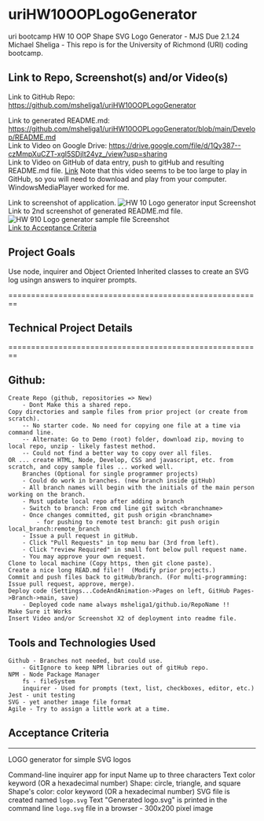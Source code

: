 # uriHW10OOPLogoGenerator
uri bootcamp HW 10 OOP Shape SVG Logo Generator - MJS Due 2.1.24
Michael Sheliga - This repo is for the University of Richmond (URI) coding bootcamp.   

## Link to Repo, Screenshot(s) and/or Video(s)
Link to GitHub Repo: https://github.com/msheliga1/uriHW10OOPLogoGenerator    
<!---  Link to deployed github.io site. https://msheliga1.github.io/uriHW9NodeReadmeGen --->  
Link to generated README.md: https://github.com/msheliga1/uriHW10OOPLogoGenerator/blob/main/Develop/README.md  
Link to Video on Google Drive: https://drive.google.com/file/d/1Qy387--czMmpXuCZT-xgI5SDjIt24yz_/view?usp=sharing   
Link to Video on GitHub of data entry, push to gitHub and resulting README.md file. [Link](./Develop/images/hw10LogGen.webm)   Note that this video seems to be too large to play in GitHub, so you will need to download and play from your computer. WindowsMediaPlayer worked for me.   

Link to screenshot of application. ![HW 10 Logo generator input Screenshot](./Develop/images/WorkingScreenshot.PNG)    
Link to 2nd screenshot of generated README.md file. ![HW 910 Logo generator sample file Screenshot](./Develop/images/ResultsScreenshot.PNG)   
[Link to Acceptance Criteria ](#acceptance-criteria)   

## Project Goals     
Use node, inquirer and Object Oriented Inherited classes  to create an SVG log usingn answers to inquirer prompts.  

========================================================   
## Technical Project Details    
========================================================    
## Github:   
    Create Repo (github, repositories => New)   
        - Dont Make this a shared repo.  
    Copy directories and sample files from prior project (or create from scratch).  
        -- No starter code. No need for copying one file at a time via command line.  
        -- Alternate: Go to Demo (root) folder, download zip, moving to local repo, unzip - likely fastest method.     
        -- Could not find a better way to copy over all files.    
    OR ... create HTML, Node, Develop, CSS and javascript, etc. from scratch, and copy sample files ... worked well.
        Branches (Optional for single programmer projects)  
        - Could do work in branches. (new branch inside gitHub)    
        - All branch names will begin with the initials of the main person working on the branch.  
        - Must update local repo after adding a branch  
        - Switch to branch: From cmd line git switch <branchname>   
        - Once changes committed, git push origin <branchname>  
            - for pushing to remote test branch: git push origin local_branch:remote_branch  
        - Issue a pull request in gitHub.  
        - Click "Pull Requests" in top menu bar (3rd from left).  
        - Click "review Required" in small font below pull request name.  
        - You may approve your own request.  
    Clone to local machine (Copy https, then git clone paste).    
    Create a nice long READ.md file!!  (Modify prior projects.)   
    Commit and push files back to gitHub/branch. (For multi-programming: Issue pull request, approve, merge).  
    Deploy code (Settings...CodeAndAnimation->Pages on left, GitHub Pages->Branch->main, save)  
        - Deployed code name always msheliga1/github.io/RepoName !!  
    Make Sure it Works   
    Insert Video and/or Screenshot X2 of deployment into readme file. 
  
## Tools and Technologies Used   
    Github - Branches not needed, but could use.  
        - GitIgnore to keep NPM libraries out of gitHub repo.
    NPM - Node Package Manager
        fs - fileSystem   
        inquirer - Used for prompts (text, list, checkboxes, editor, etc.)
    Jest - unit testing 
    SVG - yet another image file format 
    Agile - Try to assign a little work at a time.   

## Acceptance Criteria
-----------------------  
LOGO generator for simple SVG logos 

Command-line inquirer app for input
Name up to three characters
Text color keyword (OR a hexadecimal number)
Shape: circle, triangle, and square
Shape's color: color keyword (OR a hexadecimal number)
SVG file is created named `logo.svg`
Text "Generated logo.svg" is printed in the command line
`logo.svg` file in a browser - 300x200 pixel image
